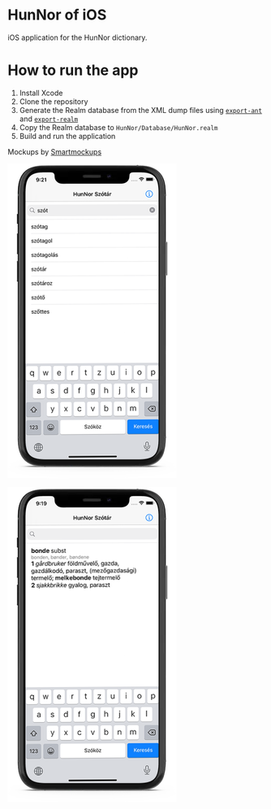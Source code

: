 # HunNor of iOS

iOS application for the HunNor dictionary.

# How to run the app

1. Install Xcode
1. Clone the repository
1. Generate the Realm database from the XML dump files using [`export-ant`](https://github.com/hunnor-dict/export-ant) and [`export-realm`](https://github.com/hunnor-dict/export-realm)
1. Copy the Realm database to `HunNor/Database/HunNor.realm`
1. Build and run the application

Mockups by [Smartmockups](https://smartmockups.com/)

![Screenshot of main search](Docs/iphone11-word.png "Screenshot of main search")

![Screenshot of content view](Docs/iphone11-entry.png "Screenshot of content view")
